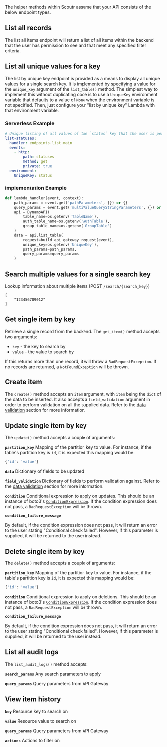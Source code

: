 The helper methods within Scoutr assume that your API consists of the below endpoint types.

## List all records

The list all items endpoint will return a list of all items within the backend that the user has permission to see
and that meet any specified filter criteria.

## List all unique values for a key

The list by unique key endpoint is provided as a means to display all unique values for a single search key. It is
implemented by specifying a value for the `unique_key` argument of the `list_table()` method. The simplest way to
implement this without duplicating code is to use a `UniqueKey` environment variable that defaults to a value of `None`
when the environment variable is not specified. Then, just configure your "list by unique key" Lambda with that
environment variable.

### Serverless Example
```yaml
# Unique listing of all values of the `status` key that the user is permitted to see
list-statuses:
  handler: endpoints.list.main
  events:
    - http:
        path: statuses
        method: get
        private: true
  environment:
    UniqueKey: status
```

### Implementation Example
```python
def lambda_handler(event, context):
    path_params = event.get('pathParameters', {}) or {}
    query_params = event.get('multiValueQueryStringParameters', {}) or {}
    api = DynamoAPI(
        table_name=os.getenv('TableName'),
        auth_table_name=os.getenv('AuthTable'),
        group_table_name=os.getenv('GroupTable')
    )
    data = api.list_table(
        request=build_api_gateway_request(event),
        unique_key=os.getenv('UniqueKey'),
        path_params=path_params,
        query_params=query_params
    )
```

## Search multiple values for a single search key

Lookup information about multiple items (POST `/search/{search_key}`)
```
[
    "123456789012"
]
```

## Get single item by key

Retrieve a single record from the backend. The `get_item()` method accepts two arguments:
- `key` - the key to search by
- `value` - the value to search by

If this returns more than one record, it will throw a `BadRequestException`. If no records are
returned, a `NotFoundException` will be thrown.

## Create item

The `create()` method accepts an `item` argument, with `item` being the `dict` of the data to
be inserted. It also accepts a `field_validation` argument in order to perform validation on
all the supplied data. Refer to the [data validation](#data-validation) section for more
information.

## Update single item by key

The `update()` method accepts a couple of arguments:

**`partition_key`**
Mapping of the partition key to value. For instance, if the table's partition key is `id`, it is expected this mapping
would be:

```python
{'id': 'value'}
```

**`data`**
Dictionary of fields to be updated

**`field_validation`**
Dictionary of fields to perform validation against. Refer to the [data validation](#data-validation) section for more
information.

**`condition`**
Conditional expression to apply on updates. This should be an instance of boto3's
[`ConditionExpression`](https://www.programcreek.com/python/example/103724/boto3.dynamodb.conditions.Attr). If the
condition expression does not pass, a `BadRequestException` will be thrown.

**`condition_failure_message`**

By default, if the condition expression does not pass, it will return an error to the user stating
"Conditional check failed". However, if this parameter is supplied, it will be returned to the user instead.

## Delete single item by key

The `delete()` method accepts a couple of arguments:

**`partition_key`**
Mapping of the partition key to value. For instance, if the table's partition key is `id`, it is expected this mapping
would be:

```python
{'id': 'value'}
```

**`condition`**
Conditional expression to apply on deletions. This should be an instance of boto3's
[`ConditionExpression`](https://www.programcreek.com/python/example/103724/boto3.dynamodb.conditions.Attr). If the
condition expression does not pass, a `BadRequestException` will be thrown.

**`condition_failure_message`**

By default, if the condition expression does not pass, it will return an error to the user stating
"Conditional check failed". However, if this parameter is supplied, it will be returned to the user instead.

## List all audit logs

The `list_audit_logs()` method accepts:

**`search_params`**
Any search parameters to apply

**`query_params`**
Query parameters from API Gateway

## View item history

**`key`**
Resource key to search on

**`value`**
Resource value to search on

**`query_params`**
Query parameters from API Gateway

**`actions`**
Actions to filter on
